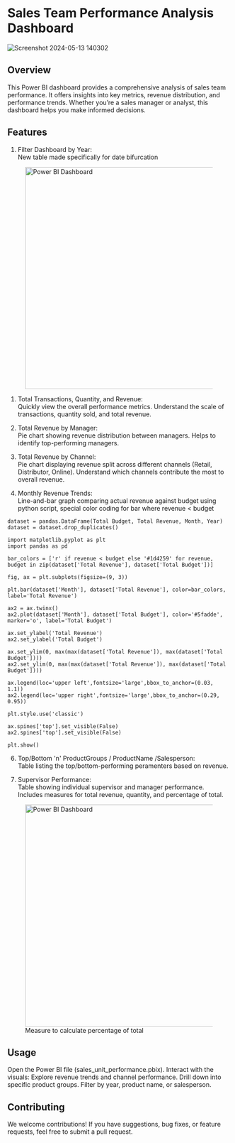 # Sales Team Performance Analysis Dashboard

![Screenshot 2024-05-13 140302](https://github.com/rohanshrma25/SalesTeam_PowerBI_Dashboard/assets/143126097/80e09473-df6a-41e7-859f-29945da26512)

## Overview

This Power BI dashboard provides a comprehensive analysis of sales team performance. It offers insights into key metrics, revenue distribution, and performance trends. Whether you’re a sales manager or analyst, this dashboard helps you make informed decisions.

## Features

1. Filter Dashboard by Year:  
New table made specifically for date bifurcation

<figure>
  <img src="https://github.com/rohanshrma25/SalesTeam_PowerBI_Dashboard/assets/143126097/86998541-023d-420f-940e-22fcd40e0375" alt="Power BI Dashboard" style="width:500px">
</figure>


1. Total Transactions, Quantity, and Revenue:  
Quickly view the overall performance metrics. Understand the scale of transactions, quantity sold, and total revenue.

2. Total Revenue by Manager:  
Pie chart showing revenue distribution between managers. Helps to identify top-performing managers.

3. Total Revenue by Channel:  
Pie chart displaying revenue split across different channels (Retail, Distributor, Online). Understand which channels contribute the most to overall revenue.

4. Monthly Revenue Trends:  
Line-and-bar graph comparing actual revenue against budget using python script, special color coding for bar where revenue < budget
```
dataset = pandas.DataFrame(Total Budget, Total Revenue, Month, Year)
dataset = dataset.drop_duplicates()

import matplotlib.pyplot as plt
import pandas as pd

bar_colors = ['r' if revenue < budget else '#1d4259' for revenue, budget in zip(dataset['Total Revenue'], dataset['Total Budget'])]

fig, ax = plt.subplots(figsize=(9, 3))

plt.bar(dataset['Month'], dataset['Total Revenue'], color=bar_colors, label='Total Revenue')

ax2 = ax.twinx()
ax2.plot(dataset['Month'], dataset['Total Budget'], color='#5fadde', marker='o', label='Total Budget')

ax.set_ylabel('Total Revenue')
ax2.set_ylabel('Total Budget')

ax.set_ylim(0, max(max(dataset['Total Revenue']), max(dataset['Total Budget'])))
ax2.set_ylim(0, max(max(dataset['Total Revenue']), max(dataset['Total Budget'])))

ax.legend(loc='upper left',fontsize='large',bbox_to_anchor=(0.03, 1.1))
ax2.legend(loc='upper right',fontsize='large',bbox_to_anchor=(0.29, 0.95))

plt.style.use('classic')

ax.spines['top'].set_visible(False)
ax2.spines['top'].set_visible(False)

plt.show()
```

6. Top/Bottom 'n' ProductGroups / ProductName /Salesperson:  
Table listing the top/bottom-performing peramenters based on revenue.



8. Supervisor Performance:  
Table showing individual supervisor and manager performance.
Includes measures for total revenue, quantity, and percentage of total.

<figure>
  <img src="https://github.com/rohanshrma25/SalesTeam_PowerBI_Dashboard/assets/143126097/0214e7db-d6fb-4657-a9ac-b6996fb376cb" alt="Power BI Dashboard" style="width:500px">
  <figcaption>Measure to calculate percentage of total</figcaption>
</figure>


## Usage
Open the Power BI file (sales_unit_performance.pbix).
Interact with the visuals:
Explore revenue trends and channel performance.
Drill down into specific product groups.
Filter by year, product name, or salesperson.


## Contributing
We welcome contributions! If you have suggestions, bug fixes, or feature requests, feel free to submit a pull request.
